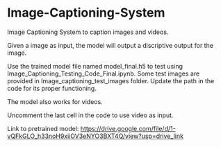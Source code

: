 # Image-Captioning-System
Image Captioning System to caption images and videos.

Given a image as input, the model will output a discriptive output for the image.

Use the trained model file named model_final.h5 to test using Image_Captioning_Testing_Code_Final.ipynb. Some test images are provided in Image_captioning_test_images folder. Update the path in the code for its proper functioning.

The model also works for videos.

Uncomment the last cell in the code to use video as input.

Link to pretrained model: https://drive.google.com/file/d/1-vQFkGLO_h33noH9xiiOV3eNYO3BXT4Q/view?usp=drive_link
